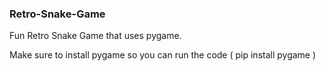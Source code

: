 ### Retro-Snake-Game

Fun Retro Snake Game that uses pygame.

Make sure to install pygame so you can run the code ( pip install pygame )
